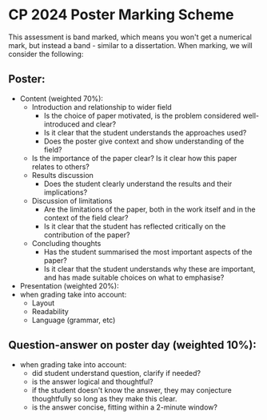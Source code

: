 # CP 2024 Poster Marking Scheme

This assessment is band marked, which means you won't get a numerical mark, but instead a band - similar to a dissertation.  When marking, we will consider the following:


## Poster: 
- Content (weighted 70%): 
    - Introduction and relationship to wider field
        - Is the choice of paper motivated, is the problem considered well-introduced and clear? 
        - Is it clear that the student understands the approaches used?
    	- Does the poster give context and show understanding of the field?
	- Is the importance of the paper clear?  Is it clear how this paper relates to others?
    - Results discussion
    	- Does the student clearly understand the results and their implications?
    - Discussion of limitations
    	- Are the limitations of the paper, both in the work itself and in the context of the field clear?
      	- Is it clear that the student has reflected critically on the contribution of the paper?
    - Concluding thoughts
    	- Has the student summarised the most important aspects of the paper?
      	- Is it clear that the student understands why these are important, and has made suitable choices on what to emphasise?
- Presentation (weighted 20%):
- when grading take into account:
    - Layout
    - Readability
    - Language (grammar, etc)


## Question-answer on poster day (weighted 10%):
- when grading take into account:
    - did student understand question, clarify if needed?
    - is the answer logical and thoughtful?
    - if the student doesn't know the answer, they may conjecture thoughtfully so long as they make this clear.  
    - is the answer concise, fitting within a 2-minute window?

